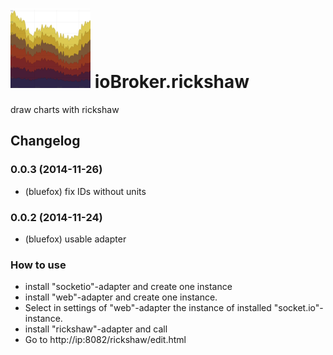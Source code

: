 ![Logo](admin/rickshaw.png)
ioBroker.rickshaw
=================

draw charts with rickshaw

## Changelog
### 0.0.3 (2014-11-26)
* (bluefox) fix IDs without units

### 0.0.2 (2014-11-24)
* (bluefox) usable adapter


### How to use
- install "socketio"-adapter and create one instance
- install "web"-adapter and create one instance.
- Select in settings of "web"-adapter the instance of installed "socket.io"-instance.
- install "rickshaw"-adapter and call
- Go to http://ip:8082/rickshaw/edit.html